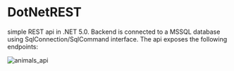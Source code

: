# DotNetREST
simple REST api in .NET 5.0. Backend is connected to a MSSQL database using SqlConnection/SqlCommand interface. The api exposes the following endpoints:

![animals_api](https://user-images.githubusercontent.com/40804691/164553341-25eb0efd-6baa-4d3d-9d4d-d9587c26d6ab.PNG)
